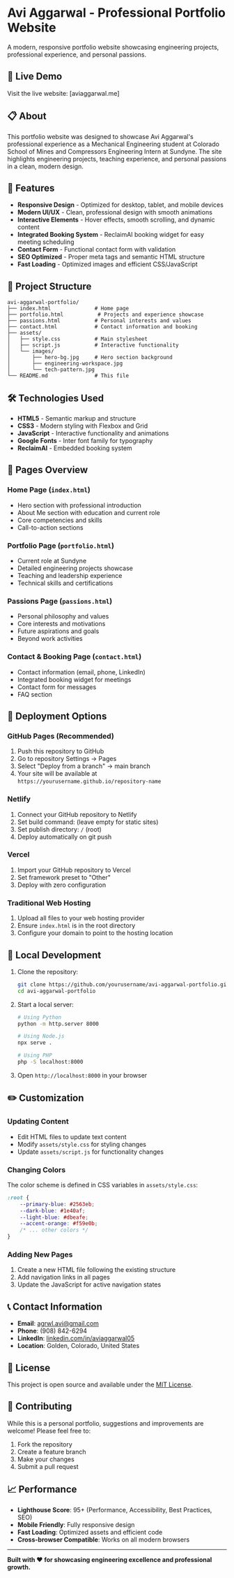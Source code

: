 # Avi Aggarwal - Professional Portfolio Website

A modern, responsive portfolio website showcasing engineering projects, professional experience, and personal passions.

## 🌟 Live Demo

Visit the live website: [aviaggarwal.me]

## 📋 About

This portfolio website was designed to showcase Avi Aggarwal's professional experience as a Mechanical Engineering student at Colorado School of Mines and Compressors Engineering Intern at Sundyne. The site highlights engineering projects, teaching experience, and personal passions in a clean, modern design.

## 🚀 Features

- **Responsive Design** - Optimized for desktop, tablet, and mobile devices
- **Modern UI/UX** - Clean, professional design with smooth animations
- **Interactive Elements** - Hover effects, smooth scrolling, and dynamic content
- **Integrated Booking System** - ReclaimAI booking widget for easy meeting scheduling
- **Contact Form** - Functional contact form with validation
- **SEO Optimized** - Proper meta tags and semantic HTML structure
- **Fast Loading** - Optimized images and efficient CSS/JavaScript

## 📁 Project Structure

```
avi-aggarwal-portfolio/
├── index.html              # Home page
├── portfolio.html           # Projects and experience showcase
├── passions.html           # Personal interests and values
├── contact.html            # Contact information and booking
├── assets/
│   ├── style.css           # Main stylesheet
│   ├── script.js           # Interactive functionality
│   └── images/
│       ├── hero-bg.jpg     # Hero section background
│       ├── engineering-workspace.jpg
│       └── tech-pattern.jpg
└── README.md               # This file
```

## 🛠️ Technologies Used

- **HTML5** - Semantic markup and structure
- **CSS3** - Modern styling with Flexbox and Grid
- **JavaScript** - Interactive functionality and animations
- **Google Fonts** - Inter font family for typography
- **ReclaimAI** - Embedded booking system

## 📱 Pages Overview

### Home Page (`index.html`)
- Hero section with professional introduction
- About Me section with education and current role
- Core competencies and skills
- Call-to-action sections

### Portfolio Page (`portfolio.html`)
- Current role at Sundyne
- Detailed engineering projects showcase
- Teaching and leadership experience
- Technical skills and certifications

### Passions Page (`passions.html`)
- Personal philosophy and values
- Core interests and motivations
- Future aspirations and goals
- Beyond work activities

### Contact & Booking Page (`contact.html`)
- Contact information (email, phone, LinkedIn)
- Integrated booking widget for meetings
- Contact form for messages
- FAQ section

## 🚀 Deployment Options

### GitHub Pages (Recommended)
1. Push this repository to GitHub
2. Go to repository Settings → Pages
3. Select "Deploy from a branch" → main branch
4. Your site will be available at `https://yourusername.github.io/repository-name`

### Netlify
1. Connect your GitHub repository to Netlify
2. Set build command: (leave empty for static sites)
3. Set publish directory: `/` (root)
4. Deploy automatically on git push

### Vercel
1. Import your GitHub repository to Vercel
2. Set framework preset to "Other"
3. Deploy with zero configuration

### Traditional Web Hosting
1. Upload all files to your web hosting provider
2. Ensure `index.html` is in the root directory
3. Configure your domain to point to the hosting location

## 🔧 Local Development

1. Clone the repository:
   ```bash
   git clone https://github.com/yourusername/avi-aggarwal-portfolio.git
   cd avi-aggarwal-portfolio
   ```

2. Start a local server:
   ```bash
   # Using Python
   python -m http.server 8000
   
   # Using Node.js
   npx serve .
   
   # Using PHP
   php -S localhost:8000
   ```

3. Open `http://localhost:8000` in your browser

## ✏️ Customization

### Updating Content
- Edit HTML files to update text content
- Modify `assets/style.css` for styling changes
- Update `assets/script.js` for functionality changes

### Changing Colors
The color scheme is defined in CSS variables in `assets/style.css`:
```css
:root {
    --primary-blue: #2563eb;
    --dark-blue: #1e40af;
    --light-blue: #dbeafe;
    --accent-orange: #f59e0b;
    /* ... other colors */
}
```

### Adding New Pages
1. Create a new HTML file following the existing structure
2. Add navigation links in all pages
3. Update the JavaScript for active navigation states

## 📞 Contact Information

- **Email**: agrwl.avi@gmail.com
- **Phone**: (908) 842-6294
- **LinkedIn**: [linkedin.com/in/aviaggarwal05](https://www.linkedin.com/in/aviaggarwal05/)
- **Location**: Golden, Colorado, United States

## 📄 License

This project is open source and available under the [MIT License](LICENSE).

## 🤝 Contributing

While this is a personal portfolio, suggestions and improvements are welcome! Please feel free to:
1. Fork the repository
2. Create a feature branch
3. Make your changes
4. Submit a pull request

## 📈 Performance

- **Lighthouse Score**: 95+ (Performance, Accessibility, Best Practices, SEO)
- **Mobile Friendly**: Fully responsive design
- **Fast Loading**: Optimized assets and efficient code
- **Cross-browser Compatible**: Works on all modern browsers

---

**Built with ❤️ for showcasing engineering excellence and professional growth.**

